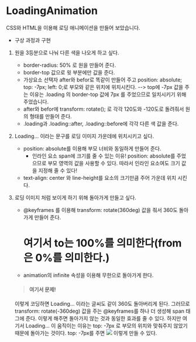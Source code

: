 # LoadingAnimation
CSS와 HTML을 이용해 로딩 애니메이션을 만들어 보았습니다.

- 구상 과정과 구현
1. 원을 3등분으로 나눠 다른 색을 나오게 하고 싶다.
	- border-radius: 50% 로 원을 만들어 준다.
    - border-top 값으로 윗 부분에만 값을 준다.
    - 가상요소 선택자 after와 befor로 똑같이 만들어 주고 position: absolute; top: -7px; left: 0;로 부모와 같은 위치에 위치시킨다.
    --> top에 -7px 값을 주는 이유는 .loading 의 border-top 값에 7px 를 주었으므로 일치시키기 위해 주었습니다.
    - after와 befor에 transform: rotate(); 로 각각 120도와 -120도로 돌려줘서 원의 형태를 만들어 준다.
    - .loading과 .loading::after, .loading::before에 각각 다른 색 값을 준다.
    
2. Loading... 이라는 문구를 로딩 이미지 가운데에 위치시키고 싶다.
	- position: absolute를 이용해 부모 너비와 동일하게 만들어 준다.
    	- 인라인 요소 span에 크기를 줄 수 있는 이유!
        position: absolute를 주었으므로 부모 영역의 값을 사용할 수 있다. 따라서 인라인 요소여도 크기 값을 지정해 줄 수 있다!
    - text-align: center 와 line-height를 요소의 크기만큼 주어 가운데 위치 시킨다.
    
3. 로딩 이미지 처럼 보이게 하기 위해 돌아가게 만들고 싶다.
	- @keyframes 를 이용해 transform: rotate(360deg) 값을 줘서 360도 돌아가게 만들어 준다.
    	# 여기서 to는 100%를 의미한다(from은 0%를 의미한다.)
    - animation의 infinite 속성을 이용해 무한으로 돌아가게 한다.
    > #### 여기서 문제!
    이렇게 코딩하면 Loading... 이라는 글씨도 같이 360도 돌아버리게 된다.
    그러므로 transform: rotate(-360deg) 값을 주는 @keyframes를 하나 더 생성해 span 태그에 준다.
    이렇게 해주면 돌아가지 않는 것과 동일한 효과를 줄 수 있다.
    하지만 여기서 Loading... 이 움직이는 이유는 top: -7px 로 부모의 위치와 맞춰주지 않았기 때문에 돌아가는 것이다. 
    top: -7px를 주면
    ![](https://images.velog.io/images/kjs0349/post/cf4d205f-6e78-42b2-9227-8b924f95d759/LoadingAnimation3.gif)
    이렇게 만들 수 있다.
